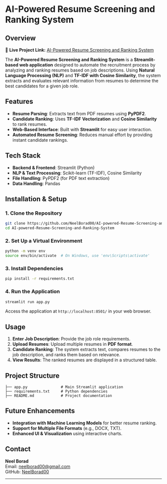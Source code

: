 # AI-Powered Resume Screening and Ranking System

## Overview

🔗 **Live Project Link:** [AI-Powered Resume Screening and Ranking System](https://ai-powered-resume-screening-and-ranking-system.streamlit.app/)

The **AI-Powered Resume Screening and Ranking System** is a **Streamlit-based web application** designed to automate the recruitment process by analyzing and ranking resumes based on job descriptions. Using **Natural Language Processing (NLP)** and **TF-IDF with Cosine Similarity**, the system extracts and evaluates relevant information from resumes to determine the best candidates for a given job role.

## Features

- **Resume Parsing**: Extracts text from PDF resumes using **PyPDF2**.
- **Candidate Ranking**: Uses **TF-IDF Vectorization** and **Cosine Similarity** to rank resumes.
- **Web-Based Interface**: Built with **Streamlit** for easy user interaction.
- **Automated Resume Screening**: Reduces manual effort by providing instant candidate rankings.

## Tech Stack

- **Backend & Frontend**: Streamlit (Python)
- **NLP & Text Processing**: Scikit-learn (TF-IDF), Cosine Similarity
- **File Handling**: PyPDF2 (for PDF text extraction)
- **Data Handling**: Pandas

## Installation & Setup

### 1. Clone the Repository

```bash
git clone https://github.com/NeelBorad00/AI-powered-Resume-Screening-and-Ranking-System.git
cd AI-powered-Resume-Screening-and-Ranking-System
```

### 2. Set Up a Virtual Environment

```bash
python -m venv env
source env/bin/activate  # On Windows, use 'env\Scripts\activate'
```

### 3. Install Dependencies

```bash
pip install -r requirements.txt
```

### 4. Run the Application

```bash
streamlit run app.py
```

Access the application at `http://localhost:8501/` in your web browser.

## Usage

1. **Enter Job Description**: Provide the job role requirements.
2. **Upload Resumes**: Upload multiple resumes in **PDF format**.
3. **Candidate Ranking**: The system extracts text, compares resumes to the job description, and ranks them based on relevance.
4. **View Results**: The ranked resumes are displayed in a structured table.

## Project Structure

```
├── app.py               # Main Streamlit application
├── requirements.txt     # Python dependencies
├── README.md            # Project documentation
```

## Future Enhancements

- **Integration with Machine Learning Models** for better resume ranking.
- **Support for Multiple File Formats** (e.g., DOCX, TXT).
- **Enhanced UI & Visualization** using interactive charts.

## Contact

**Neel Borad**  
Email: neelborad00@gmail.com  
GitHub: [NeelBorad00](https://github.com/NeelBorad00)

---
